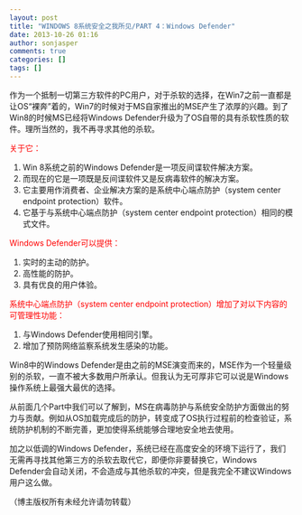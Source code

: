 ```yaml
---
layout: post
title: "WINDOWS 8系统安全之我所见/PART 4：Windows Defender"
date: 2013-10-26 01:16
author: sonjasper
comments: true
categories: []
tags: []
---
```

作为一个抵制一切第三方软件的PC用户，对于杀软的选择，在Win7之前一直都是让OS“裸奔”着的，Win7的时候对于MS自家推出的MSE产生了浓厚的兴趣。到了Win8的时候MS已经将Windows Defender升级为了OS自带的具有杀软性质的软件。理所当然的，我不再寻求其他的杀软。

<span style="color: #ff0000;">关于它：</span>
1. Win 8系统之前的Windows Defender是一项反间谍软件解决方案。
2. 而现在的它是一项既是反间谍软件又是反病毒软件的解决方案。
3. 它主要用作消费者、企业解决方案的是系统中心端点防护（system center endpoint protection）软件。
4. 它基于与系统中心端点防护（system center endpoint protection）相同的模式文件。

<span style="color: #ff0000;">Windows Defender可以提供：</span>
1. 实时的主动的防护。
2. 高性能的防护。
3. 具有优良的用户体验。

<span style="color: #ff0000;">系统中心端点防护（system center endpoint protection）增加了对以下内容的可管理性功能：</span>
1. 与Windows Defender使用相同引擎。
2. 增加了预防网络监察系统发生感染的功能。

Win8中的Windows Defender是由之前的MSE演变而来的，MSE作为一个轻量级别的杀软，一直不被大多数用户所承认。但我认为无可厚非它可以说是Windows操作系统上最强大最优的选择。

从前面几个Part中我们可以了解到，MS在病毒防护与系统安全防护方面做出的努力与贡献。例如从OS加载完成后的防护，转变成了OS执行过程前的检查验证，系统防护机制的不断完善，更加使得系统能够合理地安全地去使用。

加之以低调的Windows Defender，系统已经在高度安全的环境下运行了，我们无需再寻找其他第三方的杀软去取代它，即便你非要替换它，Windows Defender会自动关闭，不会造成与其他杀软的冲突，但是我完全不建议Windows用户这么做。

（博主版权所有未经允许请勿转载）
